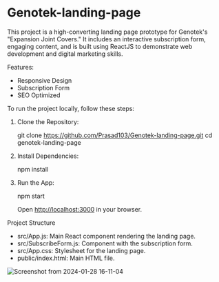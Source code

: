 # Genotek-landing-page
This project is a high-converting landing page prototype for Genotek's "Expansion Joint Covers." It includes an interactive subscription form, engaging content, and is built using ReactJS to demonstrate web development and digital marketing skills.

Features:
- Responsive Design 
- Subscription Form 
- SEO Optimized 


To run the project locally, follow these steps:

1. Clone the Repository:
   
   git clone https://github.com/Prasad103/Genotek-landing-page.git
   cd genotek-landing-page
   

2. Install Dependencies:
   
   npm install
   

3. Run the App:

   npm start
   
   Open [http://localhost:3000](http://localhost:3000) in your browser.

Project Structure

- src/App.js: Main React component rendering the landing page.
- src/SubscribeForm.js: Component with the subscription form.
- src/App.css: Stylesheet for the landing page.
- public/index.html: Main HTML file.
  




![Screenshot from 2024-01-28 16-11-04](https://github.com/Prasad103/Genotek-landing-page/assets/119681991/738718c8-325b-4348-8fa4-25618d8ec322)
